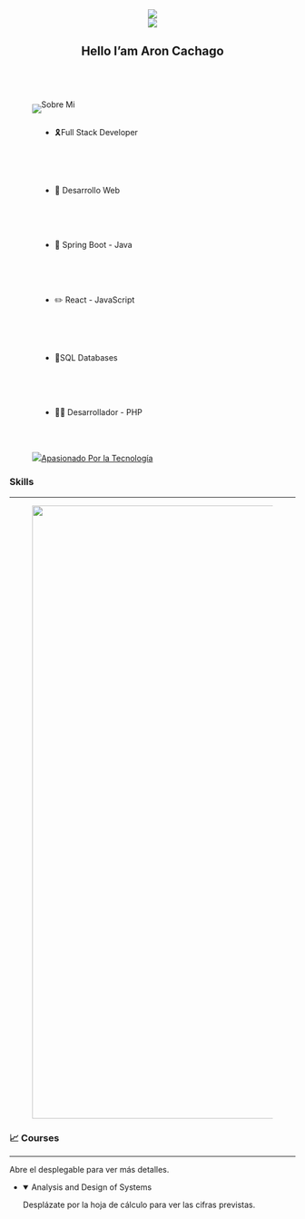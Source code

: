 <html>
<head>
<meta http-equiv="Content-Type" content="text/html; charset=utf-8"/>
<title>Hello I’am Aron Cachago</title>
</head>
<body>
<article id="a19432f1-4e4d-4575-b175-87fe2cd7b047" class="page sans">
<header>
<img class="page-cover-image" src="https://w.forfun.com/fetch/99/9998247f121f83a099c19ab8f6232db8.jpeg" style="object-position:center 50%"/>
<div class="page-header-icon page-header-icon-with-cover">
<img class="icon" src="https://images.vexels.com/content/204038/preview/web-developer-logo-design-29b5d4.png"/>
</div>
<h1 class="page-title">Hello I’am Aron Cachago</h1>
<p class="page-description"></p>
</header>
<div class="page-body">
<figure class="block-color-gray_background callout" style="white-space:pre-wrap;display:flex" id="85def1c1-c8df-42ac-82c2-96aa0a4291dd">
<div style="font-size:1.5em">
<img class="icon" src="https://www.notion.so/icons/server_brown.svg"/>
</div>
<div style="width:100%">
Sobre Mi
<ul id="7e945256-5ecc-4aa7-a21b-fcde054d53c3" class="bulleted-list">
<li style="list-style-type:disc">🎗️Full Stack Developer</li>
</ul>
<ul id="bf987b68-bdcd-4150-9e07-4f90082aa404" class="bulleted-list">
<li style="list-style-type:disc">📲 Desarrollo Web</li>
</ul>
<ul id="78e57182-6100-42c3-9c0c-77a3c3a36504" class="bulleted-list">
<li style="list-style-type:disc">🎥 Spring Boot - Java</li>
</ul>
<ul id="2ae902ec-115d-4cb7-8521-a6e712d52a9f" class="bulleted-list">
<li style="list-style-type:disc">✏️ React - JavaScript</li>
</ul>
<ul id="5032902f-0d38-411f-87f4-ca99c97f03c8" class="bulleted-list">
<li style="list-style-type:disc">📗SQL Databases</li>
</ul>
<ul id="f6dbe9b0-b4d9-4fa2-8001-d38bf1d8d68d" class="bulleted-list">
<li style="list-style-type:disc">🧑‍🏫 Desarrollador - PHP</li>
</ul>
</div>
</figure>
<figure id="9e26f27e-a262-4045-aaf0-3248febb03c0" class="link-to-page">
<a href="https://www.notion.so/Apasionado-Por-la-Tecnolog-a-9e26f27ea2624045aaf03248febb03c0?pvs=21">
<img class="icon" src="https://www.notion.so/icons/battery-charging_purple.svg"/>Apasionado Por la Tecnología
</a>
</figure>
<p id="93e29b28-f682-49ca-bb39-b21280e92358" class=""></p>
<h3 id="76964ab3-abff-4f91-94e6-187d496b5ffe" class="">Skills</h3>
<hr id="4c028e41-0ed2-4b87-98f1-672ae4d4caf2"/>
<figure id="9f75ded8-8ded-47e4-bf09-31a7a4058f1d" class="image">
<a href="Hello%20I%E2%80%99am%20Aron%20Cachago%20a19432f14e4d4575b17587fe2cd7b047/Untitled.png">
<img style="width:1080px" src="Hello%20I%E2%80%99am%20Aron%20Cachago%20a19432f14e4d4575b17587fe2cd7b047/Untitled.png"/>
</a>
</figure>
<p id="4aab25bf-2280-458f-989f-53f89b3f72d3" class=""></p>
<h3 id="bf169fb2-b080-4dd6-b65c-b7cb2e1133b7" class="">📈 Courses</h3>
<hr id="14490917-dbf4-46a5-b1df-5016aa833dc9"/>
<p id="5fe30fea-3adb-4674-95b5-6041ed438a87" class="block-color-gray">Abre el desplegable para ver más detalles.</p>
<ul id="40024c2e-54b4-4f69-bcc0-a5a3c1e05c19" class="toggle">
<li><details open=""><summary>Analysis and Design of Systems</summary>
<p id="33da5fbf-580b-44a7-98cd-e51e5df600a9" class="block-color-gray">Desplázate por la hoja de cálculo para ver las cifras previstas.</p>
<figure id="5 al final.

